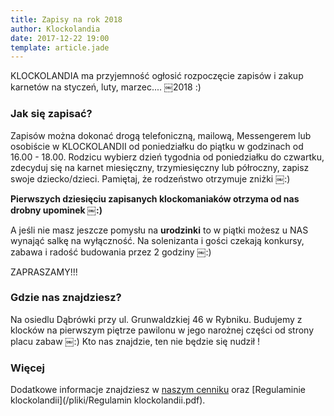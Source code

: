 ```yaml
---
title: Zapisy na rok 2018
author: Klockolandia
date: 2017-12-22 19:00
template: article.jade
---
```


KLOCKOLANDIA ma przyjemność ogłosić rozpoczęcie zapisów i zakup karnetów na styczeń, luty, marzec.... ￼2018 :)

<span class="more"></span>

### Jak się zapisać?

Zapisów można dokonać drogą telefoniczną, mailową, Messengerem lub osobiście w KLOCKOLANDII od poniedziałku do piątku w godzinach od 16.00 - 18.00.
Rodzicu wybierz dzień tygodnia od poniedziałku do czwartku, zdecyduj się na karnet miesięczny, trzymiesięczny lub półroczny,
zapisz swoje dziecko/dzieci. Pamiętaj, że rodzeństwo otrzymuje zniżki ￼:)

**Pierwszych dziesięciu zapisanych klockomaniaków otrzyma od nas drobny upominek ￼:)**

A jeśli nie masz jeszcze pomysłu na **urodzinki** to w piątki możesz u NAS wynająć salkę na wyłączność. Na solenizanta i gości czekają konkursy, zabawa i radość budowania przez 2 godziny ￼:)

ZAPRASZAMY!!!

### Gdzie nas znajdziesz? 

Na osiedlu Dąbrówki przy ul. Grunwaldzkiej 46 w Rybniku. Budujemy z klocków na pierwszym piętrze pawilonu w jego narożnej części od strony placu zabaw ￼:)
Kto nas znajdzie, ten nie będzie się nudził !

### Więcej

Dodatkowe informacje znajdziesz w [naszym cenniku](/#prices) oraz [Regulaminie klockolandii](/pliki/Regulamin klockolandii.pdf).